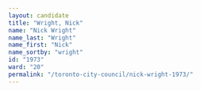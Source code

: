 ```yaml
---
layout: candidate
title: "Wright, Nick"
name: "Nick Wright"
name_last: "Wright"
name_first: "Nick"
name_sortby: "wright"
id: "1973"
ward: "20"
permalink: "/toronto-city-council/nick-wright-1973/"
---
```

